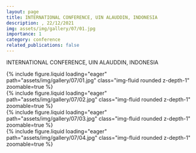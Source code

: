 ```yaml
---
layout: page
title: INTERNATIONAL CONFERENCE, UIN ALAUDDIN, INDONESIA
description: , 22/12/2021
img: assets/img/gallery/07/01.jpg
importance: 1
category: conference
related_publications: false
---
```


INTERNATIONAL CONFERENCE, UIN ALAUDDIN, INDONESIA

<div class="row mt-3">
    <div class="col-sm mt-3 mt-md-0">
        {% include figure.liquid loading="eager" path="assets/img/gallery/07/01.jpg" class="img-fluid rounded z-depth-1" zoomable=true %}
    </div>
    <div class="col-sm mt-3 mt-md-0">
        {% include figure.liquid loading="eager" path="assets/img/gallery/07/02.jpg" class="img-fluid rounded z-depth-1" zoomable=true %}
    </div>
    <div class="col-sm mt-3 mt-md-0">
        {% include figure.liquid loading="eager" path="assets/img/gallery/07/03.jpg" class="img-fluid rounded z-depth-1" zoomable=true %}
    </div>
    <div class="col-sm mt-3 mt-md-0">
        {% include figure.liquid loading="eager" path="assets/img/gallery/07/04.jpg" class="img-fluid rounded z-depth-1" zoomable=true %}
    </div>
</div>
